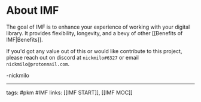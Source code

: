 # About IMF
The goal of IMF is to enhance your experience of working with your digital library. It provides flexibility, longevity, and a bevy of other [[Benefits of IMF|Benefits]].

If you'd got any value out of this or would like contribute to this project, please reach out on discord at `nickmilo#6327` or email `nickmilo@protonmail.com`.

-nickmilo

---
tags: #pkm #IMF
links: [[IMF START]], [[IMF MOC]]
